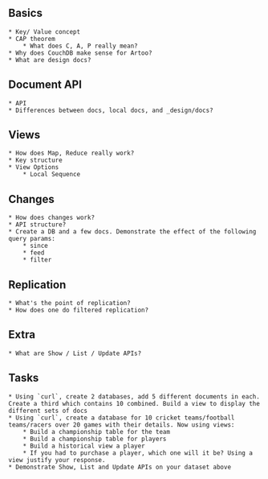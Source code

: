 ## Basics
	* Key/ Value concept
	* CAP theorem
		* What does C, A, P really mean? 
	* Why does CouchDB make sense for Artoo?
	* What are design docs?

## Document API
	* API
	* Differences between docs, local docs, and _design/docs?

## Views
	* How does Map, Reduce really work?
	* Key structure
	* View Options
		* Local Sequence

## Changes
	* How does changes work?
	* API structure?
	* Create a DB and a few docs. Demonstrate the effect of the following query params:
		* since
		* feed
		* filter

## Replication
	* What's the point of replication?
	* How does one do filtered replication?

## Extra
	* What are Show / List / Update APIs?

## Tasks
	* Using `curl`, create 2 databases, add 5 different documents in each. Create a third which contains 10 combined. Build a view to display the different sets of docs
	* Using `curl`, create a database for 10 cricket teams/football teams/racers over 20 games with their details. Now using views:
		* Build a championship table for the team
		* Build a championship table for players
		* Build a historical view a player
		* If you had to purchase a player, which one will it be? Using a view justify your response.
	* Demonstrate Show, List and Update APIs on your dataset above
